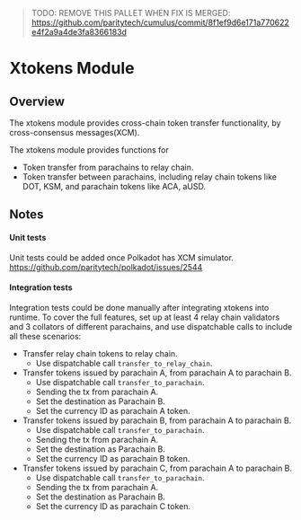 > TODO: REMOVE THIS PALLET WHEN FIX IS MERGED: https://github.com/paritytech/cumulus/commit/8f1ef9d6e171a770622e4f2a9a4de3fa8366183d

# Xtokens Module

## Overview

The xtokens module provides cross-chain token transfer functionality, by cross-consensus
messages(XCM).

The xtokens module provides functions for
- Token transfer from parachains to relay chain.
- Token transfer between parachains, including relay chain tokens like DOT,
  KSM, and parachain tokens like ACA, aUSD.

## Notes

#### Unit tests

Unit tests could be added once Polkadot has XCM simulator. https://github.com/paritytech/polkadot/issues/2544

#### Integration tests

Integration tests could be done manually after integrating xtokens into runtime. To cover the full features, set up at least 4 relay chain validators and 3 collators of different parachains, and use dispatchable calls to include all these scenarios:

- Transfer relay chain tokens to relay chain.
  - Use dispatchable call `transfer_to_relay_chain`.
- Transfer tokens issued by parachain A, from parachain A to parachain B.
  - Use dispatchable call `transfer_to_parachain`.
  - Sending the tx from parachain A.
  - Set the destination as Parachain B.
  - Set the currency ID as parachain A token.
- Transfer tokens issued by parachain B, from parachain A to parachain B.
  - Use dispatchable call `transfer_to_parachain`.
  - Sending the tx from parachain A.
  - Set the destination as Parachain B.
  - Set the currency ID as parachain B token.
- Transfer tokens issued by parachain C, from parachain A to parachain B.
  - Use dispatchable call `transfer_to_parachain`.
  - Sending the tx from parachain A.
  - Set the destination as Parachain B.
  - Set the currency ID as parachain C token.
